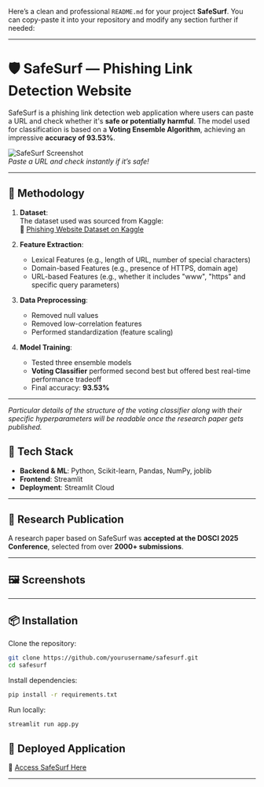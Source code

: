 Here’s a clean and professional `README.md` for your project **SafeSurf**. You can copy-paste it into your repository and modify any section further if needed:

---

# 🛡️ SafeSurf — Phishing Link Detection Website

SafeSurf is a phishing link detection web application where users can paste a URL and check whether it's **safe or potentially harmful**. The model used for classification is based on a **Voting Ensemble Algorithm**, achieving an impressive **accuracy of 93.53%**.

![SafeSurf Screenshot]()  
*Paste a URL and check instantly if it’s safe!*

---


## 🧠 Methodology

1. **Dataset**:  
   The dataset used was sourced from Kaggle:  
   📂 [Phishing Website Dataset on Kaggle](https://www.kaggle.com/datasets/sid321axn/malicious-urls-dataset/data)

2. **Feature Extraction**:
   - Lexical Features (e.g., length of URL, number of special characters)
   - Domain-based Features (e.g., presence of HTTPS, domain age)
   - URL-based Features (e.g.,  whether it includes "www", "https" and specific query parameters)


3. **Data Preprocessing**:
   - Removed null values
   - Removed low-correlation features
   - Performed standardization (feature scaling)

4. **Model Training**:
   - Tested three ensemble models
   - **Voting Classifier** performed second best but offered best real-time performance tradeoff
   - Final accuracy: **93.53%**

---
_Particular details of the structure of the voting classifier along with their specific hyperparameters will be readable once the research paper gets published._
## 🧰 Tech Stack

- **Backend & ML**: Python, Scikit-learn, Pandas, NumPy, joblib
- **Frontend**: Streamlit
- **Deployment**: Streamlit Cloud 

---

## 📄 Research Publication

A research paper based on SafeSurf was **accepted at the DOSCI 2025 Conference**, selected from over **2000+ submissions**. 

---

## 🖼️ Screenshots



---

## 📦 Installation

Clone the repository:

```bash
git clone https://github.com/yourusername/safesurf.git
cd safesurf
```

Install dependencies:

```bash
pip install -r requirements.txt
```

Run locally:

```bash
streamlit run app.py
```

## 🚀 Deployed Application

🔗 [Access SafeSurf Here](https://himanshi3k-safe-surf-app-i3yjtl.streamlit.app/)

---
